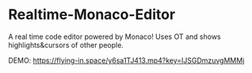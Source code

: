 # Realtime-Monaco-Editor
A real time code editor powered by Monaco! Uses OT and shows highlights&amp;cursors of other people.

DEMO:
https://flying-in.space/y6sa1TJ413.mp4?key=lJSGDmzuvgMMMj
